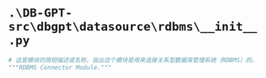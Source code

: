 # `.\DB-GPT-src\dbgpt\datasource\rdbms\__init__.py`

```py
# 这是模块的简短描述或名称，指出这个模块是用来连接关系型数据库管理系统（RDBMS）的。
"""RDBMS Connector Module."""
```